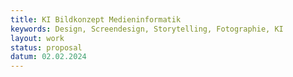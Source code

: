 ```yaml
---
title: KI Bildkonzept Medieninformatik
keywords: Design, Screendesign, Storytelling, Fotographie, KI
layout: work
status: proposal
datum: 02.02.2024
---
```


